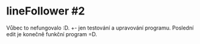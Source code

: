 # lineFollower #2
Vůbec to nefungovalo :D. +- jen testování a upravování programu. Poslední edit je konečně funkční program =D.
